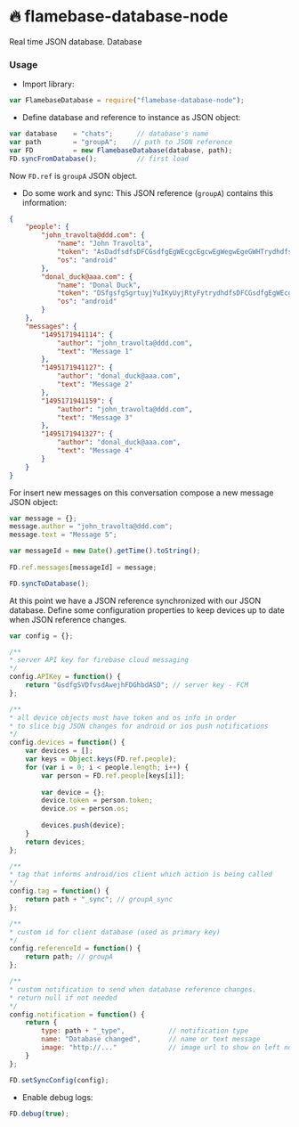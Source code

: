 # :fire: flamebase-database-node

Real time JSON database. Database 

### Usage

- Import library:

```javascript
var FlamebaseDatabase = require("flamebase-database-node");
```
- Define database and reference to instance as JSON object: 
```javascript
var database    = "chats";      // database's name
var path        = "groupA";    // path to JSON reference
var FD          = new FlamebaseDatabase(database, path);
FD.syncFromDatabase();          // first load
```
Now `FD.ref` is `groupA` JSON object.

- Do some work and sync:
This JSON reference (`groupA`) contains this information:
```json
{
    "people": {
        "john_travolta@ddd.com": {
            "name": "John Travolta",
            "token": "AsDadfsdfsDFCGsdfgEgWEcgcEgcwEgWegwEgeGWHTrydhdfsDFCGsdfgEgWEcgcEgcwEgWegwEgrty",
            "os": "android"
        },
        "donal_duck@aaa.com": {
            "name": "Donal Duck",
            "token": "DSfgsfgSgrtuyjYuIKyUyjRtyFytrydhdfsDFCGsdfgEgWEcgcEfgSgrtuyjYuIgcwEgWegwEgrty",
            "os": "android"
        }
    },
    "messages": {
        "1495171941114": {
            "author": "john_travolta@ddd.com",
            "text": "Message 1"
        },
        "1495171941127": {
            "author": "donal_duck@aaa.com",
            "text": "Message 2"
        },
        "1495171941159": {
            "author": "john_travolta@ddd.com",
            "text": "Message 3"
        },
        "1495171941327": {
            "author": "donal_duck@aaa.com",
            "text": "Message 4"
        }
    }
}
```
For insert new messages on this conversation compose a new message JSON object:
```javascript
var message = {};
message.author = "john_travolta@ddd.com";
message.text = "Message 5";

var messageId = new Date().getTime().toString();
 
FD.ref.messages[messageId] = message;

FD.syncToDatabase();
```
At this point we have a JSON reference synchronized with our JSON database.
Define some configuration properties to keep devices up to date when JSON reference changes.
```javascript
var config = {};

/** 
* server API key for firebase cloud messaging
*/
config.APIKey = function() {
    return "GsdfgSVDfvsdAwejhFDGhbdASD"; // server key - FCM
};

/** 
* all device objects must have token and os info in order
* to slice big JSON changes for android or ios push notifications
*/
config.devices = function() {
    var devices = [];
    var keys = Object.keys(FD.ref.people);
    for (var i = 0; i < people.length; i++) {
        var person = FD.ref.people[keys[i]];
        
        var device = {};
        device.token = person.token;
        device.os = person.os;
        
        devices.push(device);
    }
    return devices;
};

/** 
* tag that informs android/ios client which action is being called
*/
config.tag = function() {
    return path + "_sync"; // groupA_sync
};

/**
* custom id for client database (used as primary key)
*/
config.referenceId = function() {
    return path; // groupA
};

/**
* custom notification to send when database reference changes.
* return null if not needed
*/
config.notification = function() {
    return {
        type: path + "_type",           // notification type
        name: "Database changed",       // name or text message
        image: "http://..."             // image url to show on left notification icon
    }
};

FD.setSyncConfig(config);
```
- Enable debug logs:
```javascript
FD.debug(true);
```
